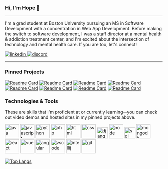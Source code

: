 ### Hi, I'm Hope 👋
<hr>

I'm a grad student at Boston University pursuing an MS in Software Development with a concentration in Web App Development. Before making the switch to software development, I was a staff director at a mental health & addiction treatment center, and I'm excited about the intersection of technology and mental health care. If you are too, let's connect! 

<p align="left">
<a href="https://linkedin.com/in/hneels">
<img src="https://user-images.githubusercontent.com/66707636/177416455-964d44cb-bdba-48bc-aae7-2b8f3a87b4b7.svg" alt="linkedin">
</a>
<a href="https://discord.com/users/907628771916546118">
<img src="https://img.shields.io/badge/-Discord-ff6964?style=for-the-badge&logo=discord&logoColor=white" alt="discord">
 </a>
 </p>

<hr>

 ### Pinned Projects
 
[![Readme Card](https://github-readme-stats-hneels.vercel.app/api/pin/?username=hneels&repo=tiny-library&theme=transparent)](https://github.com/hneels/tiny-library)
[![Readme Card](https://github-readme-stats-hneels.vercel.app/api/pin/?username=hneels&repo=mindset-wellness&theme=transparent)](https://github.com/hneels/mindset-wellness)
[![Readme Card](https://github-readme-stats-hneels.vercel.app/api/pin/?username=hneels&repo=pure-training&theme=transparent)](https://github.com/hneels/pure-training)
[![Readme Card](https://github-readme-stats-hneels.vercel.app/api/pin/?username=hneels&repo=process-scheduler&theme=transparent)](https://github.com/hneels/process-scheduler)
[![Readme Card](https://github-readme-stats-hneels.vercel.app/api/pin/?username=hneels&repo=react-tenzies&theme=transparent)](https://github.com/hneels/react-tenzies)
[![Readme Card](https://github-readme-stats-hneels.vercel.app/api/pin/?username=hneels&repo=time-off-tracker&theme=transparent)](https://github.com/hneels/time-off-tracker)
[![Readme Card](https://github-readme-stats-hneels.vercel.app/api/pin/?username=hneels&repo=design-patterns-term-project&theme=transparent)](https://github.com/hneels/design-patterns-term-project)
[![Readme Card](https://github-readme-stats-hneels.vercel.app/api/pin/?username=hneels&repo=social-network&theme=transparent)](https://github.com/hneels/social-network)




### Technologies & Tools

These are skills that I'm proficient at or currently learning--you can check out video demos and hosted sites in my pinned projects above.

<p align="left">
<img src="https://user-images.githubusercontent.com/66707636/177418846-a240c391-94b0-4202-b071-c60a4515b6d2.svg" alt="java" width="45px">
<img src="https://user-images.githubusercontent.com/66707636/177418858-237ac6e5-9511-4bd4-9355-df59d18f2f81.svg" alt="javascript" width="45px">
<img src="https://user-images.githubusercontent.com/66707636/177418998-d543d406-11ef-4c03-8c18-317ff7f467b7.svg" alt="python" width="45px">
<img src="https://user-images.githubusercontent.com/66707636/177647886-ae898cdb-b7c8-410a-a341-7f978c1183fd.svg" alt="php" width="45px">
<img src="https://user-images.githubusercontent.com/66707636/177419055-26ba5165-81fe-44c4-9362-34358d0bc7c2.svg" alt="html" width="45px">
<img src="https://user-images.githubusercontent.com/66707636/177419068-409bc96f-3591-4dc9-805b-fb6ad567f982.svg" alt="css" width="45px">
<img src="https://user-images.githubusercontent.com/66707636/177420913-45f3bb5c-5977-4aae-860c-37b4e98d5d5f.svg" alt="django" width="35px">
<img src="https://user-images.githubusercontent.com/66707636/177420946-ac22d6a3-1cc9-4c9f-9198-64cab3c0922f.svg" alt="node" width="45px">
<img src="https://user-images.githubusercontent.com/66707636/177421957-562cd30d-4b8b-4ca0-b672-5062abdb10f4.svg" alt="sql" width="35px">
<img src="https://user-images.githubusercontent.com/66707636/177422016-2758da9c-9482-421d-a438-7fc96f4c550a.svg" alt="mongodb" width="45px">
<img src="https://user-images.githubusercontent.com/66707636/177422094-23c9e1f6-5953-45ad-9df2-a171d2fcfb42.svg" alt="react" width="45px">
<img src="https://user-images.githubusercontent.com/66707636/177422153-1291e476-a073-461c-b194-9ebc123fb90d.svg" alt="vue" width="45px">
<img src="https://user-images.githubusercontent.com/66707636/194048275-b2005fa6-c17f-4f44-bfd8-a0135b065604.svg" alt="angular" width="45px>
<img src="https://user-images.githubusercontent.com/66707636/177422209-8223d64b-b119-4153-99b1-31bd67365ebe.svg" alt="bootstrap" width="45px">
<img src="https://user-images.githubusercontent.com/66707636/177422269-5848c9f4-60eb-4b7a-b040-345c9fbb210f.svg" alt="vscode" width="45px">
<img src="https://user-images.githubusercontent.com/66707636/177422297-d7bf49ba-7610-423a-a7a0-9f2423f55d19.svg" alt="intellij" width="45px">
<img src="https://user-images.githubusercontent.com/66707636/177422401-44f7f8aa-13dc-4966-b9c5-87673f0fafd3.svg" alt="git" width="45px">
 </p>

[![Top Langs](https://github-readme-stats-hneels.vercel.app/api/top-langs/?username=hneels&layout=compact&langs_count=6&theme=transparent)](https://github.com/hneels/github-readme-stats)

 
